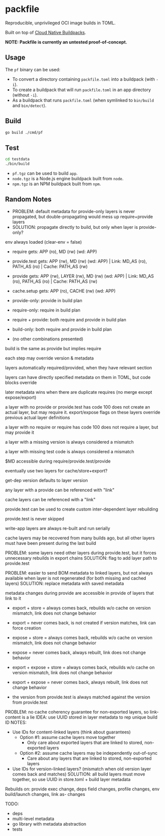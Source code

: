 # packfile

Reproducible, unprivileged OCI image builds in TOML.

Built on top of [Cloud Native Buildpacks](https://buildpacks.io).

**NOTE: Packfile is currently an untested proof-of-concept.**

## Usage

The `pf` binary can be used:
- To convert a directory containing `packfile.toml` into a buildpack (with `-i`).
- To create a buildpack that will run `packfile.toml` in an app directory (without `-i`).
- As a buildpack that runs `packfile.toml` (when symlinked to `bin/build` and `bin/detect`).

## Build

```bash
go build ./cmd/pf
```

## Test

```bash
cd testdata
./bin/build
```

- `pf.tgz` can be used to build `app`.
- `node.tgz` is a Node.js engine buildpack built from `node`.
- `npm.tgz` is an NPM buildpack built from `npm`.

## Random Notes

- PROBLEM: default metadata for provide-only layers is never propagated, but double-propagating would mess up require+provide layers
- SOLUTION: propagate directly to build, but only when layer is provide-only?

env always loaded (clear-env = false)

- require gets: APP (ro), MD (rw) (wd: APP)
- provide.test gets: APP (rw), MD (rw) (wd: APP) | Link: MD_AS (ro), PATH_AS (ro) | Cache: PATH_AS (rw)
- provide gets: APP (rw), LAYER (rw), MD (rw) (wd: APP) | Link: MD_AS (ro), PATH_AS (ro) | Cache: PATH_AS (rw)
- cache.setup gets: APP (ro), CACHE (rw) (wd: APP)

- provide-only: provide in build plan
- require-only: require in build plan
- require + provide: both require and provide in build plan
- build-only: both require and provide in build plan
- (no other combinations presented)

build is the same as provide but implies require

each step may override version & metadata

layers automatically required/provided, when they have relevant section

layers can have directly specified metadata on them in TOML, but code blocks override

later metadata wins when there are duplicate requires (no merge except expose/export)

a layer with no provide or provide.test has code 100 does not create an actual layer, but may require it.
export/expose flags on these layers override previous actual layer definitions

a layer with no require or require has code 100 does not require a layer, but may provide it

a layer with a missing version is always considered a mismatch

a layer with missing test code is always considered a mismatch

$MD accessible during require/provide.test/provide

eventually use two layers for cache/store+export?

get-dep version defaults to layer version

any layer with a provide can be referenced with "link"

cache layers can be referenced with a "link"

provide.test can be used to create custom inter-dependent layer rebuilding

provide.test is never skipped

write-app layers are always re-built and run serially

cache layers may be recovered from many builds ago, but all other layers must have been present during the last build

PROBLEM: some layers need other layers during provide.test, but it forces unnecessary rebuilds in export chains
SOLUTION: flag to add layer path to provide.test

PROBLEM: easier to send BOM metadata to linked layers, but not always available when layer is not regenerated (for both missing and cached layers)
SOLUTION: replace metadata with saved metadata

metadata changes during provide are accessible in provide of layers that link to it

- export + store = always comes back, rebuilds w/o cache on version mismatch, link does not change behavior
- export = never comes back, is not created if version matches, link can force creation
- expose + store =  always comes back, rebuilds w/o cache on version mismatch, link does not change behavior
- expose = never comes back, always rebuilt, link does not change behavior
- export + expose + store = always comes back, rebuilds w/o cache on version mismatch, link does not change behavior
- export + expose = never comes back, always rebuilt, link does not change behavior

- the version from provide.test is always matched against the version from provide.test

PROBLEM: no cache coherency guarantee for non-exported layers, so link-content is a lie
IDEA: use UUID stored in layer metadata to rep unique build ID
NOTES:
- Use IDs for content-linked layers (think about guarantees)
  - Option #1: assume cache layers move together
    - Only care about exported layers that are linked to stored, non-exported layers
  - Option #2: assume cache layers may be independently out-of-sync
    - Care about any layers that are linked to stored, non-exported layers
- Use IDs for version-linked layers? (mismatch when old version layer comes back and matches)
SOLUTION: all build layers must move together, so use UUID in store.toml + build layer metadata

Rebuilds on: provide exec change, deps field changes, profile changes, env build/launch changes, link as- changes

TODO:
- deps
- multi-level metadata
- go library with metadata abstraction
- tests